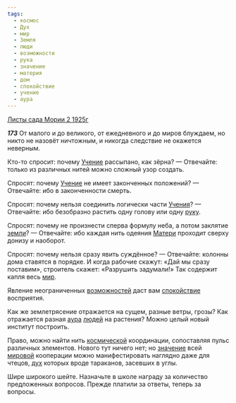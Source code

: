 ```yaml
---
tags:
  - космос
  - Дух
  - мир
  - Земля
  - люди
  - возможности
  - рука
  - значение
  - материя
  - дом
  - спокойствие
  - учение
  - аура
---
```


[Листы сада Мории 2 1925г](/agni/1925)

___173___
От малого и до великого, от ежедневного и до миров блуждаем, но никто не назовёт ничтожным, и никогда следствие не окажется неверным.   

Кто-то спросит: почему [Учение](/tag/#учение) рассыпано, как зёрна? — Отвечайте: только из различных нитей можно сложный узор создать.   

Спросят: почему [Учение](/tag/#учение) не имеет законченных положений? — Отвечайте: ибо в законченности смерть.   

Спросят: почему нельзя соединить логически части [Учения](/tag/#учение)? — Отвечайте: ибо безобразно растить одну голову или одну [руку](/tag/#рука).   

Спросят: почему не произнести сперва формулу неба, а потом заклятие [земли](/tag/#Земля)? — Отвечайте: ибо каждая нить одеяния [Матери](/tag/#материя) проходит сверху донизу и наоборот.   

Спросят: почему нельзя сразу явить суждённое? — Отвечайте: колонны дома ставятся в порядке. И когда рабочие скажут: «Дай мы сразу поставим», строитель скажет: «Разрушить задумали!» Так содержит капля весь [мир](/tag/#мир).   

Явление неограниченных [возможностей](/tag/#возможности) даст вам [спокойствие](/tag/#спокойствие) восприятия.   

Как же землетрясение отражается на сущем, разные ветры, грозы? Как отражается разная [аура](/tag/#аура) [людей](/tag/#люди) на растения? Можно целый новый институт построить.   

Право, можно найти нить [космической](/tag/#космос) координации, сопоставляя пульс различных элементов. Нового тут ничего нет; но [значение](/tag/#значение) всей [мировой](/tag/#мир) кооперации можно манифестировать наглядно даже для чтецов, [дух](/tag/#Дух) которых вроде тараканов, засевших в углы.   

Шире широкого шейте. Назначьте в школе награду за количество предложенных вопросов. Прежде платили за ответы, теперь за вопросы.   

